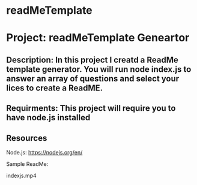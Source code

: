 # readMeTemplate

# Project: readMeTemplate Geneartor 

## Description: In this project I creatd a ReadMe template generator. You will run node index.js to answer an array of questions and select your lices to create a ReadME.

## Requirments: This project will require you to have node.js installed

## Resources 
Node.js: https://nodejs.org/en/

Sample ReadMe:

 indexjs.mp4

